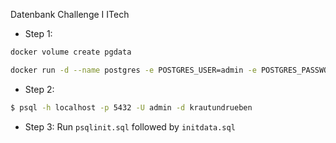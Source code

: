 Datenbank Challenge I ITech

- Step 1: 
```bash
docker volume create pgdata

docker run -d --name postgres -e POSTGRES_USER=admin -e POSTGRES_PASSWORD=admin -e POSTGRES_DB=krautundrueben -v pgdata:/var/lib/postgresql/data -p 5432:5432 postgres:17
```

- Step 2:
```bash
$ psql -h localhost -p 5432 -U admin -d krautundrueben 
``` 

- Step 3: 
Run `psqlinit.sql` followed by `initdata.sql`

